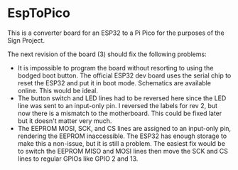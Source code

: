 # EspToPico
This is a converter board for an ESP32 to a Pi Pico for the purposes of the Sign Project.

The next revision of the board (3) should fix the following problems:
- It is impossible to program the board without resorting to using the bodged boot button. The official ESP32 dev board uses the serial chip to reset the ESP32 and put it in boot mode. Schematics are available online. This would be ideal.
- The button switch and LED lines had to be reversed here since the LED line was sent to an input-only pin. I reversed the labels for rev 2, but now there is a mismatch to the motherboard. This could be fixed later but it doesn't matter very much.
- The EEPROM MOSI, SCK, and CS lines are assigned to an input-only pin, rendering the EEPROM inaccessible. The ESP32 has enough storage to make this a non-issue, but it is still a problem. The easiest fix would be to switch the EEPROM MISO and MOSI lines then move the SCK and CS lines to regular GPIOs like GPIO 2 and 13.
